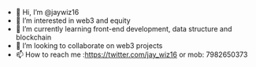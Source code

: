 - 👋 Hi, I’m @jaywiz16
- 👀 I’m interested in web3 and equity
- 🌱 I’m currently learning front-end development, data structure and blockchain
- 💞️ I’m looking to collaborate on web3 projects
- 📫 How to reach me :https://twitter.com/jay_wiz16 or mob: 7982650373

<!---
jaywiz16/jaywiz16 is a ✨ special ✨ repository because its `README.md` (this file) appears on your GitHub profile.
You can click the Preview link to take a look at your changes.
--->
